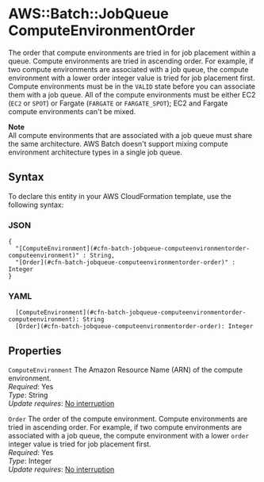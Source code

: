 # AWS::Batch::JobQueue ComputeEnvironmentOrder<a name="aws-properties-batch-jobqueue-computeenvironmentorder"></a>

The order that compute environments are tried in for job placement within a queue\. Compute environments are tried in ascending order\. For example, if two compute environments are associated with a job queue, the compute environment with a lower order integer value is tried for job placement first\. Compute environments must be in the `VALID` state before you can associate them with a job queue\. All of the compute environments must be either EC2 \(`EC2` or `SPOT`\) or Fargate \(`FARGATE` or `FARGATE_SPOT`\); EC2 and Fargate compute environments can't be mixed\.

**Note**  
All compute environments that are associated with a job queue must share the same architecture\. AWS Batch doesn't support mixing compute environment architecture types in a single job queue\.

## Syntax<a name="aws-properties-batch-jobqueue-computeenvironmentorder-syntax"></a>

To declare this entity in your AWS CloudFormation template, use the following syntax:

### JSON<a name="aws-properties-batch-jobqueue-computeenvironmentorder-syntax.json"></a>

```
{
  "[ComputeEnvironment](#cfn-batch-jobqueue-computeenvironmentorder-computeenvironment)" : String,
  "[Order](#cfn-batch-jobqueue-computeenvironmentorder-order)" : Integer
}
```

### YAML<a name="aws-properties-batch-jobqueue-computeenvironmentorder-syntax.yaml"></a>

```
  [ComputeEnvironment](#cfn-batch-jobqueue-computeenvironmentorder-computeenvironment): String
  [Order](#cfn-batch-jobqueue-computeenvironmentorder-order): Integer
```

## Properties<a name="aws-properties-batch-jobqueue-computeenvironmentorder-properties"></a>

`ComputeEnvironment` <a name="cfn-batch-jobqueue-computeenvironmentorder-computeenvironment"></a>
The Amazon Resource Name \(ARN\) of the compute environment\.  
_Required_: Yes  
_Type_: String  
_Update requires_: [No interruption](https://docs.aws.amazon.com/AWSCloudFormation/latest/UserGuide/using-cfn-updating-stacks-update-behaviors.html#update-no-interrupt)

`Order` <a name="cfn-batch-jobqueue-computeenvironmentorder-order"></a>
The order of the compute environment\. Compute environments are tried in ascending order\. For example, if two compute environments are associated with a job queue, the compute environment with a lower `order` integer value is tried for job placement first\.  
_Required_: Yes  
_Type_: Integer  
_Update requires_: [No interruption](https://docs.aws.amazon.com/AWSCloudFormation/latest/UserGuide/using-cfn-updating-stacks-update-behaviors.html#update-no-interrupt)
